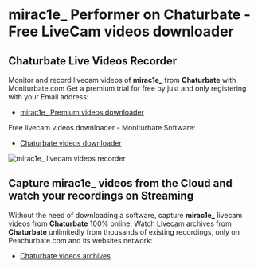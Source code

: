 # mirac1e_ Performer on Chaturbate - Free LiveCam videos downloader

## Chaturbate Live Videos Recorder

Monitor and record livecam videos of **mirac1e_** from **Chaturbate** with Moniturbate.com
Get a premium trial for free by just and only registering with your Email address:
* [mirac1e_ Premium videos downloader](https://moniturbate.com/request-demo-licence-key.html)

Free livecam videos downloader - Moniturbate Software:
* [Chaturbate videos downloader](https://moniturbate.com/moniturbate-download-software.html)

![mirac1e_ livecam videos recorder](https://peachurnet.com/templates/moniturbate-software.png)


## Capture mirac1e_ videos from the Cloud and watch your recordings on Streaming

Without the need of downloading a software, capture **mirac1e_** livecam videos from **Chaturbate** 100% online.
Watch Livecam archives from **Chaturbate** unlimitedly from thousands of existing recordings, only on Peachurbate.com and its websites network:
* [Chaturbate videos archives](https://peachurnet.com/)